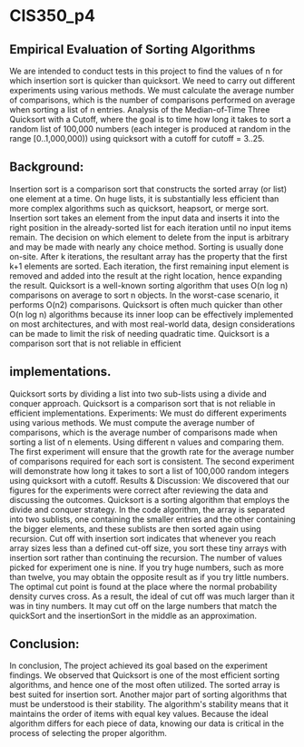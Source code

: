 # CIS350_p4
## Empirical Evaluation of Sorting Algorithms
We are intended to conduct tests in this project to find the values of n for which insertion sort is quicker than quicksort. We need to carry out different experiments using various methods. We must calculate the average number of comparisons, which is the number of comparisons performed on average when sorting a list of n entries. Analysis of the Median-of-Time Three Quicksort with a Cutoff, where the goal is to time how long it takes to sort a random list of 100,000 numbers (each integer is produced at random in the range [0..1,000,000)) using quicksort with a cutoff for cutoff = 3..25.
## Background:
Insertion sort is a comparison sort that constructs the sorted array (or list) one element at a time. On huge lists, it is substantially less efficient than more complex algorithms such as quicksort, heapsort, or merge sort. Insertion sort takes an element from the input data and inserts it into the right position in the already-sorted list for each iteration until no input items remain. The decision on which element to delete from the input is arbitrary and may be made with nearly any choice method. Sorting is usually done on-site. After k iterations, the resultant array has the property that the first k+1 elements are sorted. Each iteration, the first remaining input element is removed and added into the result at the right location, hence expanding the result.
Quicksort is a well-known sorting algorithm that uses O(n log n) comparisons on average to sort n objects. In the worst-case scenario, it performs O(n2) comparisons. Quicksort is often much quicker than other O(n log n) algorithms because its inner loop can be effectively implemented on most architectures, and with most real-world data, design considerations can be made to limit the risk of needing quadratic time. Quicksort is a comparison sort that is not reliable in efficient

## implementations. 
Quicksort sorts by dividing a list into two sub-lists using a divide and conquer approach. Quicksort is a comparison sort that is not reliable in efficient implementations.
Experiments:
We must do different experiments using various methods. We must compute the average number of comparisons, which is the average number of comparisons made when sorting a list of n elements. Using different n values and comparing them. The first experiment will ensure that the growth rate for the average number of comparisons required for each sort is consistent. The second experiment will demonstrate how long it takes to sort a list of 100,000 random integers using quicksort with a cutoff.
Results & Discussion:
We discovered that our figures for the experiments were correct after reviewing the data and discussing the outcomes. Quicksort is a sorting algorithm that employs the divide and conquer strategy. In the code algorithm, the array is separated into two sublists, one containing the smaller entries and the other containing the bigger elements, and these sublists are then sorted again using recursion. Cut off with insertion sort indicates that whenever you reach array sizes less than a defined cut-off size, you sort these tiny arrays with insertion sort rather than continuing the recursion.
The number of values picked for experiment one is nine. If you try huge numbers, such as more than twelve, you may obtain the opposite result as if you try little numbers. The optimal cut point is found at the place where the normal probability density curves cross. As a result, the ideal of cut off was much larger than it was in tiny numbers. It may cut off on the large numbers that match the quickSort and the insertionSort in the middle as an approximation.
 
## Conclusion:
In conclusion, The project achieved its goal based on the experiment findings. We observed that Quicksort is one of the most efficient sorting algorithms, and hence one of the most often utilized. The sorted array is best suited for insertion sort. Another major part of sorting algorithms that must be understood is their stability. The algorithm's stability means that it maintains the order of items with equal key values. Because the ideal algorithm differs for each piece of data, knowing our data is critical in the process of selecting the proper algorithm.
